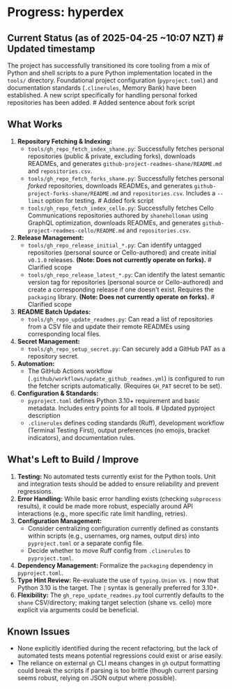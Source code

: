 # Progress: hyperdex

## Current Status (as of 2025-04-25 ~10:07 NZT) # Updated timestamp

The project has successfully transitioned its core tooling from a mix of Python and shell scripts to a pure Python implementation located in the `tools/` directory. Foundational project configuration (`pyproject.toml`) and documentation standards (`.clinerules`, Memory Bank) have been established. A new script specifically for handling personal forked repositories has been added. # Added sentence about fork script

## What Works

1. **Repository Fetching & Indexing:**
    - `tools/gh_repo_fetch_index_shane.py`: Successfully fetches personal repositories (public & private, excluding forks), downloads READMEs, and generates `github-project-readmes-shane/README.md` and `repositories.csv`.
    - `tools/gh_repo_fetch_forks_shane.py`: Successfully fetches personal *forked* repositories, downloads READMEs, and generates `github-project-forks-shane/README.md` and `repositories.csv`. Includes a `--limit` option for testing. # Added fork script
    - `tools/gh_repo_fetch_index_cello.py`: Successfully fetches Cello Communications repositories authored by `shaneholloman` using GraphQL optimization, downloads READMEs, and generates `github-project-readmes-cello/README.md` and `repositories.csv`.
2. **Release Management:**
    - `tools/gh_repo_release_initial_*.py`: Can identify untagged repositories (personal source or Cello-authored) and create initial `v0.1.0` releases. **(Note: Does not currently operate on forks).** # Clarified scope
    - `tools/gh_repo_release_latest_*.py`: Can identify the latest semantic version tag for repositories (personal source or Cello-authored) and create a corresponding release if one doesn't exist. Requires the `packaging` library. **(Note: Does not currently operate on forks).** # Clarified scope
3. **README Batch Updates:**
    - `tools/gh_repo_update_readmes.py`: Can read a list of repositories from a CSV file and update their remote READMEs using corresponding local files.
4. **Secret Management:**
    - `tools/gh_repo_setup_secret.py`: Can securely add a GitHub PAT as a repository secret.
5. **Automation:**
    - The GitHub Actions workflow (`.github/workflows/update_github_readmes.yml`) is configured to run the fetcher scripts automatically. (Requires `GH_PAT` secret to be set).
6. **Configuration & Standards:**
    - `pyproject.toml` defines Python 3.10+ requirement and basic metadata. Includes entry points for all tools. # Updated pyproject description
    - `.clinerules` defines coding standards (Ruff), development workflow (Terminal Testing First), output preferences (no emojis, bracket indicators), and documentation rules.

## What's Left to Build / Improve

1. **Testing:** No automated tests currently exist for the Python tools. Unit and integration tests should be added to ensure reliability and prevent regressions.
2. **Error Handling:** While basic error handling exists (checking `subprocess` results), it could be made more robust, especially around API interactions (e.g., more specific rate limit handling, retries).
3. **Configuration Management:**
    - Consider centralizing configuration currently defined as constants within scripts (e.g., usernames, org names, output dirs) into `pyproject.toml` or a separate config file.
    - Decide whether to move Ruff config from `.clinerules` to `pyproject.toml`.
4. **Dependency Management:** Formalize the `packaging` dependency in `pyproject.toml`.
5. **Type Hint Review:** Re-evaluate the use of `typing.Union` vs. `|` now that Python 3.10 is the target. The `|` syntax is generally preferred for 3.10+.
6. **Flexibility:** The `gh_repo_update_readmes.py` tool currently defaults to the `shane` CSV/directory; making target selection (shane vs. cello) more explicit via arguments could be beneficial.

## Known Issues

- None explicitly identified during the recent refactoring, but the lack of automated tests means potential regressions could exist or arise easily.
- The reliance on external `gh` CLI means changes in `gh` output formatting could break the scripts if parsing is too brittle (though current parsing seems robust, relying on JSON output where possible).
